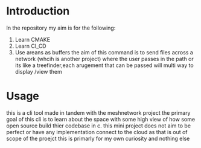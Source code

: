 # Introduction
In the repository my aim is for the following:
1. Learn CMAKE
2. Learn CI_CD
3. Use areans as buffers 
the aim of  this command is to send files across a network (whcih is another project) where the user passes  in the path or  its like a treefinder,each arugement that can be passed will multi way to display /view them 

# Usage 
this is a cli tool made in tandem with the meshnetwork project  the primary goal of this cli  is to learn about the space with some high view of how some open source build thier codebase in c. this mini project  does not aim to be perfect or have any implementation  connect to the cloud as that is  out of scope of the proejct this is  primarly for my own curiosity and nothing else
